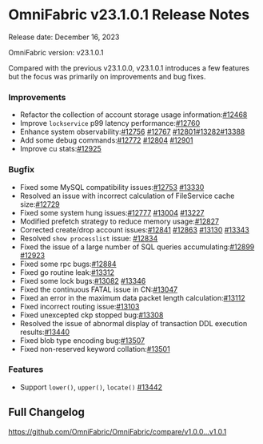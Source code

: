 # **OmniFabric v23.1.0.1 Release Notes**

Release date: December 16, 2023

OmniFabric version: v23.1.0.1

Compared with the previous v23.1.0.0, v23.1.0.1 introduces a few features but the focus was primarily on improvements and bug fixes.

### Improvements

- Refactor the collection of account storage usage information:[#12468](https://github.com/OmniFabric/OmniFabric/pull/12468)
- Improve `lockservice` p99 latency performance:[#12760](https://github.com/OmniFabric/OmniFabric/pull/12760)
- Enhance system observability:[#12756](https://github.com/OmniFabric/OmniFabric/pull/12756) [#12767](https://github.com/OmniFabric/OmniFabric/pull/12767) [#12801](https://github.com/OmniFabric/OmniFabric/pull/12756)[#13282](https://github.com/OmniFabric/OmniFabric/pull/12756)[#13388](https://github.com/OmniFabric/OmniFabric/pull/12756)
- Add some debug commands:[#12772](https://github.com/OmniFabric/OmniFabric/pull/12772) [#12804](https://github.com/OmniFabric/OmniFabric/pull/12804) [#12901](https://github.com/OmniFabric/OmniFabric/pull/12901)
- Improve cu stats:[#12925](https://github.com/OmniFabric/OmniFabric/pull/12925)

### Bugfix

- Fixed some MySQL compatibility issues:[#12753](https://github.com/OmniFabric/OmniFabric/pull/12753) [#13330](https://github.com/OmniFabric/OmniFabric/pull/13330)
- Resolved an issue with incorrect calculation of FileService cache size:[#12729](https://github.com/OmniFabric/OmniFabric/pull/12729)
- Fixed some system hung issues:[#12777](https://github.com/OmniFabric/OmniFabric/pull/12777) [#13004](https://github.com/OmniFabric/OmniFabric/pull/13004) [#13227](https://github.com/OmniFabric/OmniFabric/pull/13227)
- Modified prefetch strategy to reduce memory usage:[#12827](https://github.com/OmniFabric/OmniFabric/pull/12827)
- Corrected create/drop account issues:[#12841](https://github.com/OmniFabric/OmniFabric/pull/12841) [#12863](https://github.com/OmniFabric/OmniFabric/pull/12863) [#13130](https://github.com/OmniFabric/OmniFabric/pull/13130) [#13343](https://github.com/OmniFabric/OmniFabric/pull/13343)
- Resolved `show processlist` issue: [#12834](https://github.com/OmniFabric/OmniFabric/pull/12834)
- Fixed the issue of a large number of SQL queries accumulating:[#12899](https://github.com/OmniFabric/OmniFabric/pull/12899) [#12923](https://github.com/OmniFabric/OmniFabric/pull/12923)
- Fixed some rpc bugs:[#12884](https://github.com/OmniFabric/OmniFabric/pull/12884)
- Fixed go routine leak:[#13312](https://github.com/OmniFabric/OmniFabric/pull/13312)
- Fixed some lock bugs:[#13082](https://github.com/OmniFabric/OmniFabric/pull/13082) [#13346](https://github.com/OmniFabric/OmniFabric/pull/13346)
- Fixed the continuous FATAL issue in CN:[#13047](https://github.com/OmniFabric/OmniFabric/pull/13047)
- Fixed an error in the maximum data packet length calculation:[#13112](https://github.com/OmniFabric/OmniFabric/pull/13112)
- Fixed incorrect routing issue:[#13103](https://github.com/OmniFabric/OmniFabric/pull/13103)
- Fixed unexcepted ckp stopped bug:[#13308](https://github.com/OmniFabric/OmniFabric/pull/13308)
- Resolved the issue of abnormal display of transaction DDL execution results:[#13440](https://github.com/OmniFabric/OmniFabric/pull/13440)
- Fixed blob type encoding bug:[#13507](https://github.com/OmniFabric/OmniFabric/pull/13057)
- Fixed non-reserved keyword collation:[#13501](https://github.com/OmniFabric/OmniFabric/pull/13051)

### Features

- Support `lower()`, `upper()`, `locate()` [#13442](https://github.com/OmniFabric/OmniFabric/pull/13442)

## Full Changelog

<https://github.com/OmniFabric/OmniFabric/compare/v1.0.0...v1.0.1>